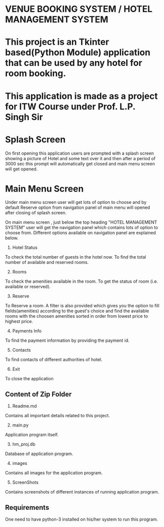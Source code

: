 
# VENUE BOOKING SYSTEM / HOTEL MANAGEMENT SYSTEM

# This project is an Tkinter based(Python Module) application that can be used by any hotel for room booking.
 
# This application is made as a project for ITW Course under Prof. L.P. Singh Sir

# Splash Screen
On first opening this application users are prompted with a splash screen showing a picture of Hotel and some text over it and then after a period of 3000 sec this prompt will automatically get closed and main menu screen will get opened.

# Main Menu Screen

Under main menu screen user will get lots of option to choose and by default Reserve option from navigation panel of main menu will opened after closing of splash screen.

On main menu screen , just below the top heading "HOTEL MANAGEMENT SYSTEM" user will get the navigation panel which contains lots of option to choose from.
Different options available on navigation panel are explained below.
 
1. Hotel Status

To check the total number of guests in the hotel now.
To find the total number of available and reserved rooms.

2. Rooms

To check the amenities available in the room.
To get the status of room (i.e. available or reserved).

3. Reserve

To Reserve a room.
A filter is also provided which gives you the option to fill fields(amenities) according to the guest's choice and find the available rooms with the choosen amenities sorted in order from lowest price to highest price.

4. Payments Info

To find the payment information by providing the payment id.

5. Contacts 

To find contacts of different authorities of hotel.

6. Exit

To close the application

## Content of Zip Folder

1. Readme.md

Contains all important details related to this project.

2. main.py

Application program itself.

3. hm_proj.db

Database of application program.

4. images

Contains all images for the application program.

5. ScreenShots

Contains screenshots of different instances of running application program.

## Requirements 

One need to have python-3 installed on his/her system to run this program.





